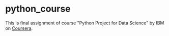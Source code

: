 # python_course

This is final assignment of course "Python Project for Data Science"  by IBM on [Coursera](https://www.coursera.org/learn/python-project-for-data-science). 
